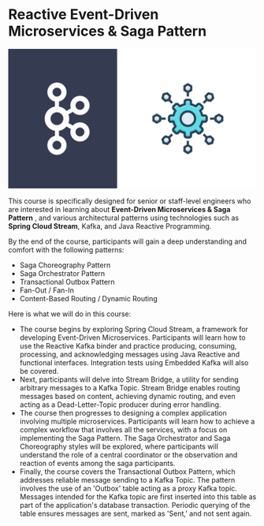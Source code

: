 # Reactive Event-Driven Microservices & Saga Pattern

![Learn Kafka From Scratch](.doc/kafka.png)

This course is specifically designed for senior or staff-level engineers who are interested in learning about **Event-Driven Microservices & Saga Pattern** , and various architectural patterns using technologies such as **Spring Cloud Stream**, Kafka, and Java Reactive Programming. 

By the end of the course, participants will gain a deep understanding and comfort with the following patterns: 

- Saga Choreography Pattern
- Saga Orchestrator Pattern
- Transactional Outbox Pattern
- Fan-Out / Fan-In
- Content-Based Routing / Dynamic Routing

Here is what we will do in this course:

- The course begins by exploring Spring Cloud Stream, a framework for developing Event-Driven Microservices. Participants will learn how to use the Reactive Kafka binder and practice producing, consuming, processing, and acknowledging messages using Java Reactive and functional interfaces. Integration tests using Embedded Kafka will also be covered.
- Next, participants will delve into Stream Bridge, a utility for sending arbitrary messages to a Kafka Topic. Stream Bridge enables routing messages based on content, achieving dynamic routing, and even acting as a Dead-Letter-Topic producer during error handling.
- The course then progresses to designing a complex application involving multiple microservices. Participants will learn how to achieve a complex workflow that involves all the services, with a focus on implementing the Saga Pattern. The Saga Orchestrator and Saga Choreography styles will be explored, where participants will understand the role of a central coordinator or the observation and reaction of events among the saga participants.
- Finally, the course covers the Transactional Outbox Pattern, which addresses reliable message sending to a Kafka Topic. The pattern involves the use of an 'Outbox' table acting as a proxy Kafka topic. Messages intended for the Kafka topic are first inserted into this table as part of the application's database transaction. Periodic querying of the table ensures messages are sent, marked as 'Sent,' and not sent again.